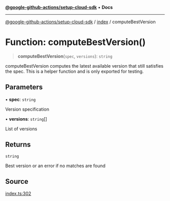 [**@google-github-actions/setup-cloud-sdk**](../../README.md) • **Docs**

***

[@google-github-actions/setup-cloud-sdk](../../modules.md) / [index](../README.md) / computeBestVersion

# Function: computeBestVersion()

> **computeBestVersion**(`spec`, `versions`): `string`

computeBestVersion computes the latest available version that still satisfies
the spec. This is a helper function and is only exported for testing.

## Parameters

• **spec**: `string`

Version specification

• **versions**: `string`[]

List of versions

## Returns

`string`

Best version or an error if no matches are found

## Source

[index.ts:302](https://github.com/google-github-actions/setup-cloud-sdk/blob/main/src/index.ts#L302)
